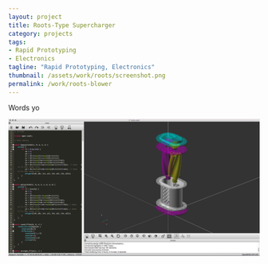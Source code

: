```yaml
---
layout: project
title: Roots-Type Supercharger
category: projects
tags:
- Rapid Prototyping
- Electronics
tagline: "Rapid Prototyping, Electronics"
thumbnail: /assets/work/roots/screenshot.png
permalink: /work/roots-blower
---
```


Words yo

[![](/assets/work/roots/screenshot.png)](/assets/work/roots/screenshot.png)
